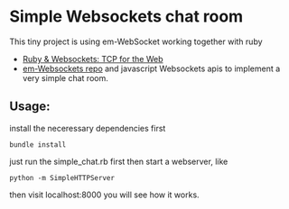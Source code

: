 # Simple Websockets chat room
This tiny project is using em-WebSocket working together with ruby
* [Ruby & Websockets: TCP for the Web](http://www.igvita.com/2009/12/22/ruby-websockets-tcp-for-the-browser/)
* [em-Websockets repo](https://github.com/igrigorik/em-websocket)
and javascript Websockets apis to implement a very simple chat room.

## Usage:
install the neceressary dependencies first
```shell
bundle install
```
just run the simple_chat.rb first
then start a webserver, like
```shell
python -m SimpleHTTPServer
```
then visit localhost:8000
you will see how it works.
